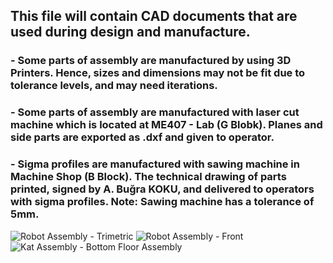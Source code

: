 ## This file will contain CAD documents that are used during design and manufacture.
### - Some parts of assembly are manufactured by using 3D Printers. Hence, sizes and dimensions may not be fit due to tolerance levels, and may need iterations.
### - Some parts of assembly are manufactured with laser cut machine which is located at ME407 - Lab (G Blobk). Planes and side parts are exported as .dxf and given to operator.
### - Sigma profiles are manufactured with sawing machine in Machine Shop (B Block). The technical drawing of parts printed, signed by A. Buğra KOKU, and delivered to operators with sigma profiles. Note: Sawing machine has a tolerance of 5mm.
![Robot Assembly - Trimetric](https://github.com/Denizsk/MEKAGEN/assets/72839279/23831574-598b-4429-bcb4-715a465a22fd)
![Robot Assembly - Front](https://github.com/Denizsk/MEKAGEN/assets/72839279/e9e41280-ef29-41f5-8fd1-04f29e822a30)
![Kat Assembly - Bottom Floor Assembly](https://github.com/Denizsk/MEKAGEN/assets/72839279/c97ffa54-a230-42c1-bded-4fb7c210249d)
